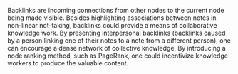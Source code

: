 Backlinks are incoming connections from other nodes to the current node being made visible. Besides highlighting associations between notes in non-linear not-taking, backlinks could provide a means of collaborative knowledge work. By presenting interpersonal backlinks (backlinks caused by a person linking one of their notes to a note from a different person), one can encourage a dense network of collective knowledge. By introducing a node ranking method, such as PageRank, one could incentivize knowledge workers to produce the valuable content.